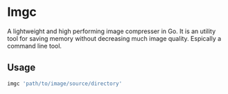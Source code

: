 # Imgc
A lightweight and high performing image compresser in Go. It is an utility tool for saving memory without decreasing much image quality. Espically a command line tool.

## Usage
```bash
imgc 'path/to/image/source/directory'
```
